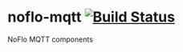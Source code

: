 # noflo-mqtt [![Build Status](https://secure.travis-ci.org/noflo/noflo-mqtt.png?branch=master)](http://travis-ci.org/noflo/noflo-mqtt)

NoFlo MQTT components
